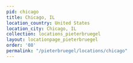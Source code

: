 ```yaml
---
pid: chicago
title: Chicago, IL
location_country: United States
location_city: Chicago, IL
collection: locations_pieterbruegel
layout: locationpage_pieterbruegel
order: '08'
permalink: "/pieterbruegel/locations/chicago"
---
```

